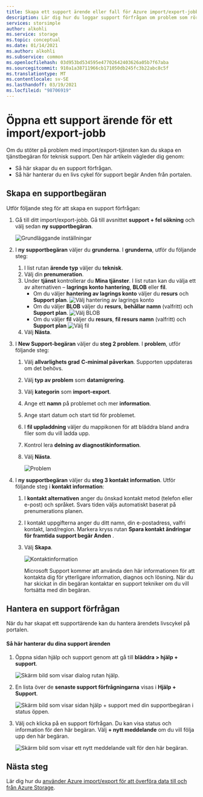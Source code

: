 ```yaml
---
title: Skapa ett support ärende eller fall för Azure import/export-jobbet | Microsoft Docs
description: Lär dig hur du loggar support förfrågan om problem som rör ditt import/export-jobb.
services: storsimple
author: alkohli
ms.service: storage
ms.topic: conceptual
ms.date: 01/14/2021
ms.author: alkohli
ms.subservice: common
ms.openlocfilehash: 03d953bd534595e47702642403626a05b7f67aba
ms.sourcegitcommit: 910a1a38711966cb171050db245fc3b22abc8c5f
ms.translationtype: MT
ms.contentlocale: sv-SE
ms.lasthandoff: 03/19/2021
ms.locfileid: "98706919"
---
```

# <a name="open-a-support-ticket-for-an-importexport-job"></a>Öppna ett support ärende för ett import/export-jobb

Om du stöter på problem med import/export-tjänsten kan du skapa en tjänstbegäran för teknisk support. Den här artikeln vägleder dig genom:

* Så här skapar du en support förfrågan.
* Så här hanterar du en livs cykel för support begär Anden från portalen.

## <a name="create-a-support-request"></a>Skapa en supportbegäran

Utför följande steg för att skapa en support förfrågan:

1. Gå till ditt import/export-jobb. Gå till avsnittet **support + fel sökning** och välj sedan **ny supportbegäran**.
     
    ![Grundläggande inställningar](./media/storage-import-export-contact-microsoft-support/import-export-support1.png)
   
2. I **ny supportbegäran** väljer du **grunderna**. I **grunderna**, utför du följande steg:
    
    1. I list rutan **ärende typ** väljer du **teknisk**.
    2. Välj din **prenumeration**.
    3. Under **tjänst** kontrollerar du **Mina tjänster**. I list rutan kan du välja ett av alternativen – **lagrings konto hantering**, **BLOB** eller **fil**. 
        - Om du väljer **hantering av lagrings konto** väljer du **resurs** och **Support plan**.
            ![Välj hantering av lagrings konto](./media/storage-import-export-contact-microsoft-support/import-export-support3.png)
        - Om du väljer **BLOB** väljer du **resurs**, **behållar namn** (valfritt) och **Support plan**.
            ![Välj BLOB](./media/storage-import-export-contact-microsoft-support/import-export-support2.png)
        - Om du väljer **fil** väljer du **resurs**, **fil resurs namn** (valfritt) och **Support plan** ![ Välj fil](./media/storage-import-export-contact-microsoft-support/import-export-support4.png)
    4. Välj **Nästa**.

3. I **New Support-begäran** väljer du **steg 2 problem**. I **problem**, utför följande steg:
    
    1. Välj **allvarlighets grad** **C-minimal påverkan**. Supporten uppdateras om det behövs.
    2. Välj **typ av problem** som **datamigrering**.
    3. Välj **kategorin** som **import-export**.
    4. Ange ett **namn** på problemet och mer **information**.
    5. Ange start datum och start tid för problemet.
    6. I **fil uppladdning** väljer du mappikonen för att bläddra bland andra filer som du vill ladda upp.
    7. Kontrol lera **delning av diagnostikinformation**.
    8. Välj **Nästa**.

       ![Problem](./media/storage-import-export-contact-microsoft-support/import-export-support5.png)

4. I **ny supportbegäran** väljer du **steg 3 kontakt information**. Utför följande steg i **kontakt information**:

   1. I **kontakt alternativen** anger du önskad kontakt metod (telefon eller e-post) och språket. Svars tiden väljs automatiskt baserat på prenumerations planen.
   2. I kontakt uppgifterna anger du ditt namn, din e-postadress, valfri kontakt, land/region. Markera kryss rutan **Spara kontakt ändringar för framtida support begär Anden** .
   3. Välj **Skapa**.
   
       ![Kontaktinformation](./media/storage-import-export-contact-microsoft-support/import-export-support7.png)   

      Microsoft Support kommer att använda den här informationen för att kontakta dig för ytterligare information, diagnos och lösning.
      När du har skickat in din begäran kontaktar en support tekniker om du vill fortsätta med din begäran.

## <a name="manage-a-support-request"></a>Hantera en support förfrågan

När du har skapat ett supportärende kan du hantera ärendets livscykel på portalen.

#### <a name="to-manage-your-support-requests"></a>Så här hanterar du dina support ärenden

1. Öppna sidan hjälp och support genom att gå till **bläddra > hjälp + support**.

    ![Skärm bild som visar dialog rutan hjälp.](./media/storage-import-export-contact-microsoft-support/manage-support-ticket2.png)   

2. En lista över de **senaste support förfrågningarna** visas i **Hjälp + Support**.

    ![Skärm bild som visar sidan hjälp + support med din supportbegäran i status öppen.](./media/storage-import-export-contact-microsoft-support/manage-support-ticket1.png) 

3. Välj och klicka på en support förfrågan. Du kan visa status och information för den här begäran. Välj **+ nytt meddelande** om du vill följa upp den här begäran.

    ![Skärm bild som visar ett nytt meddelande valt för den här begäran.](./media/storage-import-export-contact-microsoft-support/manage-support-ticket3.png) 


## <a name="next-steps"></a>Nästa steg

Lär dig hur du [använder Azure import/export för att överföra data till och från Azure Storage](storage-import-export-service.md).

